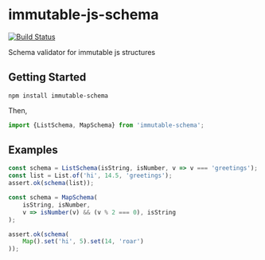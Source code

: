# immutable-js-schema

[![Build Status](https://travis-ci.org/duckpunch/immutable-js-schema.svg)](https://travis-ci.org/duckpunch/immutable-js-schema)

Schema validator for immutable js structures

## Getting Started

`npm install immutable-schema`

Then,

```javascript
import {ListSchema, MapSchema} from 'immutable-schema';
```

## Examples

```javascript
const schema = ListSchema(isString, isNumber, v => v === 'greetings');
const list = List.of('hi', 14.5, 'greetings');
assert.ok(schema(list));
```

```javascript
const schema = MapSchema(
    isString, isNumber,
    v => isNumber(v) && (v % 2 === 0), isString
);

assert.ok(schema(
    Map().set('hi', 5).set(14, 'roar')
));
```
